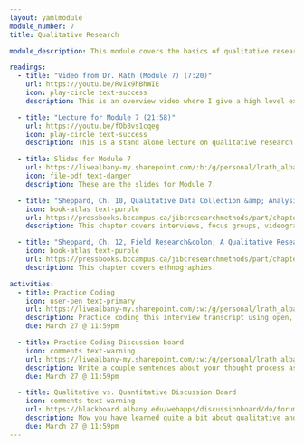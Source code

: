 ```yaml
---
layout: yamlmodule
module_number: 7
title: Qualitative Research

module_description: This module covers the basics of qualitative research including methods, data collection, and analysis.

readings:
  - title: "Video from Dr. Rath (Module 7) (7:20)"
    url: https://youtu.be/RvIx9hBhWIE
    icon: play-circle text-success
    description: This is an overview video where I give a high level explanation of the readings and describe this week's tasks.

  - title: "Lecture for Module 7 (21:58)"
    url: https://youtu.be/fOb8vs1cqeg
    icon: play-circle text-success
    description: This is a stand alone lecture on qualitative research. I walk you through the different types as well as highlight what I think is important for you to know.

  - title: Slides for Module 7
    url: https://livealbany-my.sharepoint.com/:b:/g/personal/lrath_albany_edu/EZlmODrs9NlAsb0Q-mURhC4Bwl0hToXwjlSuuQaOIkzp3A?e=syxwwS
    icon: file-pdf text-danger
    description: These are the slides for Module 7.

  - title: "Sheppard, Ch. 10, Qualitative Data Collection &amp; Analysis Methods"
    icon: book-atlas text-purple
    url: https://pressbooks.bccampus.ca/jibcresearchmethods/part/chapter-10/
    description: This chapter covers interviews, focus groups, videography, and coding.

  - title: "Sheppard, Ch. 12, Field Research&colon; A Qualitative Research Technique"
    icon: book-atlas text-purple
    url: https://pressbooks.bccampus.ca/jibcresearchmethods/part/chapter-12-field-research-a-qualitative-research-technique/
    description: This chapter covers ethnographies.

activities:
  - title: Practice Coding
    icon: user-pen text-primary
    url: https://livealbany-my.sharepoint.com/:w:/g/personal/lrath_albany_edu/ETGbbJS59VBFmoP7MOID3ZoB4aTbCFtkmH-zs0QSL3BoJQ?e=TUwVIm
    description: Practice coding this interview transcript using open, descriptive coding. You will then copy your completed table to the discussion board below.
    due: March 27 @ 11:59pm

  - title: Practice Coding Discussion board
    icon: comments text-warning
    url: https://livealbany-my.sharepoint.com/:w:/g/personal/lrath_albany_edu/ETGbbJS59VBFmoP7MOID3ZoB4aTbCFtkmH-zs0QSL3BoJQ?e=TUwVIm
    description: Write a couple sentences about your thought process as you coded the transcript. Then, paste in your coding so that others can see what codes you applied. There is no wrong answer here. Respond to at least 2 other classmates posts.
    due: March 27 @ 11:59pm

  - title: Qualitative vs. Quantitative Discussion Board
    icon: comments text-warning
    url: https://blackboard.albany.edu/webapps/discussionboard/do/forum?action=list_threads&course_id=_174705_1&nav=discussion_board_entry&conf_id=_283757_1&forum_id=_613445_1
    description: Now you have learned quite a bit about qualitative and quantitative methods. In this discussion board provide your perceptions of each and what type of data collection you might be more interested in doing for your proposal. Respond to at least 3 other classmates.
    due: March 27 @ 11:59pm
---
```

